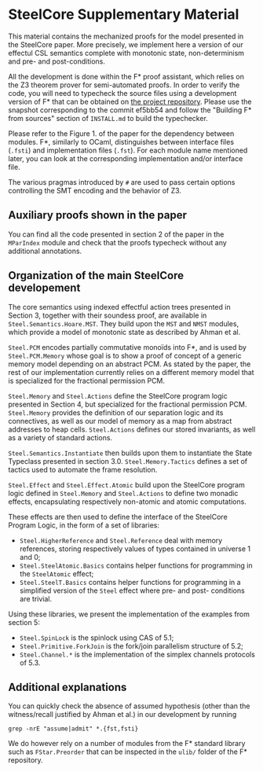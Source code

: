 # SteelCore Supplementary Material

This material contains the mechanized proofs for the model presented in the SteelCore paper.
More precisely, we implement here a version of our effectul CSL semantics complete with monotonic state, non-determinism and pre- and post-conditions.

All the development is done within the F* proof assistant, which relies on the Z3 theorem prover
for semi-automated proofs. In order to verify the code, you will need to typecheck the source files
using a development version of F* that can be obtained on
[the project repository](https://github.com/FStarLang/FStar). Please use the snapshot corresponding
to the commit ef5bb54 and follow the "Building F* from sources" section of `INSTALL.md` to build the
typechecker.

Please refer to the Figure 1. of the paper for the dependency between modules. F*, similarly to OCaml,
distinguishes between interface files (`.fsti`) and implementation files (`.fst`). For each module
name mentioned later, you can look at the corresponding implementation and/or interface file.

The various pragmas introduced by `#` are used to pass certain options controlling the SMT encoding
and the behavior of Z3.

## Auxiliary proofs shown in the paper

You can find all the code presented in section 2 of the paper in the `MParIndex` module and check
that the proofs typecheck without any additional annotations.

## Organization of the main SteelCore developement

The core semantics using indexed effectful action trees presented in Section 3, together with
their soundess proof, are available in `Steel.Semantics.Hoare.MST`. They build upon the `MST`
and `NMST` modules, which provide a model of monotonic state as described by Ahman et al.

`Steel.PCM` encodes partially commutative monoïds into F*, and is used by `Steel.PCM.Memory`
whose goal is to show a proof of concept of a generic memory model depending on an abstract PCM.
As stated by the paper, the rest of our implementation currently relies on a different memory
model that is specialized for the fractional permission PCM.

`Steel.Memory` and `Steel.Actions` define the SteelCore program logic presented in Section 4,
but specialized for the fractional permission PCM. `Steel.Memory` provides the definition of
our separation logic and its connectives, as well as our model of memory as a map from abstract
addresses to heap cells. `Steel.Actions` defines our stored invariants, as well as a variety
of standard actions.

`Steel.Semantics.Instantiate` then builds upon them to instantiate the State Typeclass
presented in section 3.0. `Steel.Memory.Tactics` defines a set of tactics used to automate
the frame resolution.

`Steel.Effect` and `Steel.Effect.Atomic` build upon the SteelCore program logic defined in
`Steel.Memory` and `Steel.Actions` to define two monadic effects, encapsulating respectively
non-atomic and atomic computations.

These effects are then used to define the interface of the SteelCore Program Logic, in the form of a
set of libraries:
* `Steel.HigherReference` and `Steel.Reference` deal with memory references, storing respectively
  values of types contained in universe 1 and 0;
* `Steel.SteelAtomic.Basics` contains helper functions for programming in the
  `SteelAtomic` effect;
* `Steel.SteelT.Basics` contains helper functions for programming in a simplified version of the
   `Steel` effect where pre- and post- conditions are trivial.

Using these libraries, we present the implementation of the examples from section 5:
* `Steel.SpinLock` is the spinlock using CAS of 5.1;
* `Steel.Primitive.ForkJoin` is the fork/join parallelism structure of 5.2;
* `Steel.Channel.*` is the implementation of the simplex channels protocols of 5.3.

## Additional explanations

You can quickly check the absence of assumed hypothesis (other than the witness/recall justified
by Ahman et al.) in our development by running

	grep -nrE "assume|admit" *.{fst,fsti}

We do however rely on a number of modules from the F* standard library such as `FStar.Preorder`
that can be inspected in the `ulib/` folder of the F* repository.
